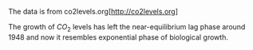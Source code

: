
The data is from co2levels.org[http://co2levels.org]

The growth of $CO_2$ levels has left the near-equilibrium lag phase around 1948 and now it resembles exponential phase of biological growth.
